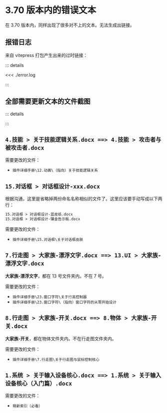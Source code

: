 # 3.70 版本内的错误文本

在 3.70 版本内，同样出现了很多对不上的文本。无法生成出链接。

## 报错日志

来自 vitepress 打包产生出来的过时链接：

::: details

<<< ./error.log

:::

## 全部需要更新文本的文件截图

::: details

:::

## `4.技能 > 关于技能逻辑关系.docx ==> 4.技能 > 攻击者与被攻击者.docx`

需要更改的文件：

- `插件详细手册\12.动画\（指向）关于技能逻辑关系`

## `15.对话框 > 对话框设计-xxx.docx`

根据沟通，这里是省略掉两份命名名称相似的文件了。这里应该要手动写成以下两行：

```txt
15.对话框 > 对话框设计-蓝皮纸.docx
15.对话框 > 对话框设计-镶金告示板.docx
```

需要更改的文件：

- `插件详细手册\15.对话框\关于对话框皮肤`

## `7.行走图 > 大家族-漂浮文字.docx ==> 13.UI > 大家族-漂浮文字.docx`

**大家族-漂浮文字**，都在 13 号文件夹内。不在 7 号。

需要更改的文件：

- `插件详细手册\23.窗口字符\关于行高控制器`
- `插件详细手册\23.窗口字符\（指向）窗口字符的从零开始设计`

## `8.行走图 > 大家族-开关.docx ==> 8.物体 > 大家族-开关.docx`

**大家族-开关**，都在物体文件夹内。不在行走图文件夹内。

需要更改的文件：

- `插件详细手册\7.行走图\关于行走图与鼠标控制核心`

## `1.系统 > 关于输入设备核心.docx ==> 1.系统 > 关于输入设备核心（入门篇）.docx`

需要更改的文件：

- `萌新索引（必看）`
